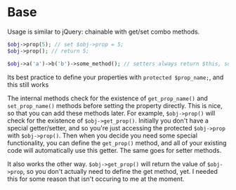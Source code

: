 Base
====

Usage is similar to jQuery:  chainable with get/set combo methods.

```php
$obj->prop(5); // set $obj->prop = 5;
$obj->prop(); // return 5;

$obj->a('a')->b('b')->some_method(); // setters always return $this, so you can chain any existing methods
```

Its best practice to define your properties with `protected $prop_name;`, and this still works

The internal methods check for the existence of `get_prop_name()` and `set_prop_name()` methods before setting the property directly.  This is nice, so that you can add these methods later.  For example, `$obj->prop()` will check for the existence of `$obj->get_prop()`.  Initially you don't have a special getter/setter, and so you're just accessing the protected `$obj->prop` with `$obj->prop()`.  Then when you decide you need some special functionality, you can define the `get_prop()` method, and all of your existing code will automatically use this getter.  The same goes for setter methods.

It also works the other way.  `$obj->get_prop()` will return the value of `$obj->prop`, so you don't actually need to define the get method, yet.  I needed this for some reason that isn't occuring to me at the moment.
